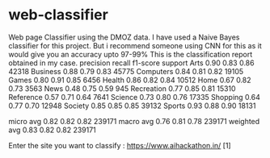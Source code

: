 # web-classifier
Web page Classifier using the DMOZ data.
I have used a Naive Bayes classifier for this project.
But i recommend someone using CNN for this as it would give you an accuracy upto 97-99%
This is the classification report obtained in my case. 
                 precision    recall  f1-score   support
        Arts       0.90      0.83      0.86     42318
    Business       0.88      0.79      0.83     45775
   Computers       0.84      0.81      0.82     19105
       Games       0.80      0.91      0.85      6456
      Health       0.86      0.82      0.84     10512
        Home       0.67      0.82      0.73      3563
        News       0.48      0.75      0.59       945
  Recreation       0.77      0.85      0.81     15310
   Reference       0.57      0.71      0.64      7641
     Science       0.73      0.80      0.76     17335
    Shopping       0.64      0.77      0.70     12948
     Society       0.85      0.85      0.85     39132
      Sports       0.93      0.88      0.90     18131

   micro avg       0.82      0.82      0.82    239171
   macro avg       0.76      0.81      0.78    239171
weighted avg       0.83      0.82      0.82    239171

 

Enter the site you want to classify : https://www.aihackathon.in/
[1]

